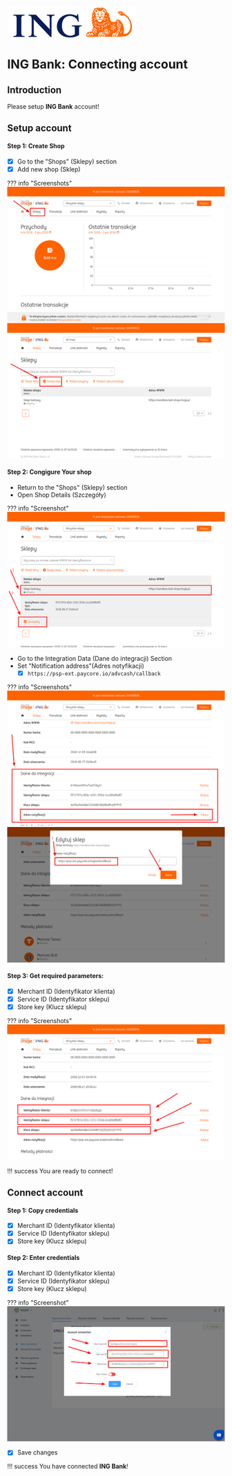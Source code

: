 ![logo](images/logo.png)

# ING Bank: Connecting account

## Introduction

Please setup **ING Bank** account!

## Setup account

#### Step 1: Create Shop
- [x] Go to the "Shops" (Sklepy) section
- [x] Add new shop (Sklep)

??? info "Screenshots"
    [![Step 1](images/ingbank-step1_1.png)](images/ingbank-step1_1.png)
    [![Step 1](images/ingbank-step1_2.png)](images/ingbank-step1_2.png)

#### Step 2: Congigure Your shop

- Return to the "Shops" (Sklepy) section
- Open Shop Details (Szczegóły)

??? info "Screenshot"
    [![Step 2](images/ingbank-step2_1.png)](images/ingbank-step2_1.png)

- Go to the Integration Data (Dane do integracji) Section
- Set "Notification address"(Adres notyfikacji)
    - [x] ```https://psp-ext.paycore.io/advcash/callback```

??? info "Screenshots"
    [![Step 2](images/ingbank-step2_2.png)](images/ingbank-step2_2.png)
    [![Step 2](images/ingbank-step2_3.png)](images/ingbank-step2_3.png)

#### Step 3: Get required parameters:
- [x] Merchant ID (Identyfikator klienta)
- [x] Service ID (Identyfikator sklepu)
- [x] Store key (Klucz sklepu) 

??? info "Screenshots"
    [![Step 2](images/ingbank-step3.png)](images/ingbank-step3.png)

!!! success
    You are ready to connect!
    
## Connect account

#### Step 1: Copy credentials

- [x] Merchant ID (Identyfikator klienta)
- [x] Service ID (Identyfikator sklepu)
- [x] Store key (Klucz sklepu)

#### Step 2: Enter credentials

- [x] Merchant ID (Identyfikator klienta)
- [x] Service ID (Identyfikator sklepu)
- [x] Store key (Klucz sklepu)

??? info "Screenshot"
    [![Step 2](images/ingbank-step_connect.png)](images/4bill-step_connect.png)
    
- [x] Save changes

!!! success
    You have connected **ING Bank**!